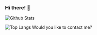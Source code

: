 ### Hi there! 👋
![Github Stats](https://github-readme-stats.vercel.app/api?username=marinajulia&show_icons=true&include_all_commits=true&count_private=true)

![Top Langs](https://github-readme-stats.vercel.app/api/top-langs/?username=marinajulia&show_icons=true&layout=compact&hide=php,html&langs_count=6)
Would you like to contact me?


